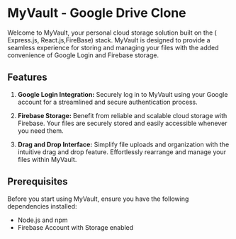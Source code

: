 # MyVault - Google Drive Clone

Welcome to MyVault, your personal cloud storage solution built on the  ( Express.js, React.js,FireBase) stack. MyVault is designed to provide a seamless experience for storing and managing your files with the added convenience of Google Login and Firebase storage.

## Features

1. **Google Login Integration:** Securely log in to MyVault using your Google account for a streamlined and secure authentication process.

2. **Firebase Storage:** Benefit from reliable and scalable cloud storage with Firebase. Your files are securely stored and easily accessible whenever you need them.

3. **Drag and Drop Interface:** Simplify file uploads and organization with the intuitive drag and drop feature. Effortlessly rearrange and manage your files within MyVault.

## Prerequisites

Before you start using MyVault, ensure you have the following dependencies installed:
- Node.js and npm
- Firebase Account with Storage enabled


